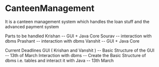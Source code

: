 # CanteenManagement
It is a canteen management system which handles the loan stuff and the advanced payment system


Parts to be handled 
Krishan -- GUI + Java Core
Sourav -- interaction with dbms
Prashant -- interaction with dbms
Vanshit -- GUI + Java Core


Current Deadlines 
GUI ( Krishan and Vanshit ) -- Basic Structure of the GUI -- 13th of March
Interaction with dbms -- Create the Basic Structure of dbms i.e. tables and interact it with Java -- 13th March 
